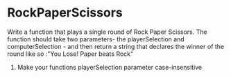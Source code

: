 # RockPaperScissors
Write a function that plays a single round of Rock Paper Scissors. The function should take two parameters- the playerSelection and computerSelection - and then return a string that declares the winner of the round like so :"You Lose! Paper beats Rock"

1. Make your functions playerSelection parameter case-insensitive